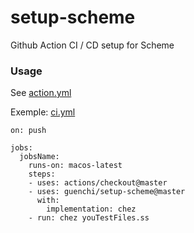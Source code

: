 # setup-scheme
Github Action CI / CD setup for Scheme

### Usage

See [action.yml](https://github.com/guenchi/setup-scheme/blob/master/action.yml)

Exemple: [ci.yml](https://github.com/guenchi/setup-scheme/blob/master/.github/workflows/ci.yml)

```
on: push

jobs:
  jobsName:
    runs-on: macos-latest
    steps:
    - uses: actions/checkout@master
    - uses: guenchi/setup-scheme@master
      with:
        implementation: chez
    - run: chez youTestFiles.ss
```